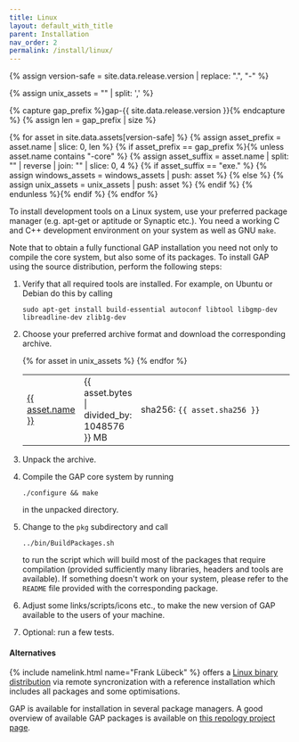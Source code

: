 ```yaml
---
title: Linux
layout: default_with_title
parent: Installation
nav_order: 2
permalink: /install/linux/
---
```


{% assign version-safe = site.data.release.version | replace: ".", "-" %}

{% assign unix_assets    = "" | split: ',' %}

{% capture gap_prefix %}gap-{{ site.data.release.version }}{% endcapture %}
{% assign len = gap_prefix | size %}

{% for asset in site.data.assets[version-safe] %}
  {% assign asset_prefix = asset.name | slice: 0, len %}
  {% if asset_prefix == gap_prefix %}{% unless asset.name contains "-core" %}
    {% assign asset_suffix = asset.name | split: "" | reverse | join: "" | slice: 0, 4 %}
    {% if asset_suffix == "exe." %}
      {% assign windows_assets = windows_assets | push: asset %}
    {% else %}
      {% assign unix_assets = unix_assets | push: asset %}
    {% endif %}
    {% endunless %}{% endif %}
{% endfor %}


To install development tools on a Linux system, use your preferred package
manager (e.g. apt-get or aptitude or Synaptic etc.).
You need a working C and C++ development environment on your system as well as GNU `make`.

Note that to obtain a fully functional GAP installation you need not only to
compile the core system, but also some of its packages. To install
GAP using the source distribution, perform the following steps:

1. Verify that all required tools are installed. For example, on Ubuntu or Debian do this by calling
    ```
    sudo apt-get install build-essential autoconf libtool libgmp-dev libreadline-dev zlib1g-dev
    ```

1. Choose your preferred archive format and download
   the corresponding archive.
   <table>
   <colgroup>
    <col width="15%">
    <col width="5%">
    <col>
   </colgroup>
   {% for asset in unix_assets %}
   <tr>
     <td>
       <a href="{{ asset.url }}">{{ asset.name }}</a>
     </td>
     <td>{{ asset.bytes | divided_by: 1048576 }} MB</td>
     <td>sha256: <code>{{ asset.sha256 }}</code> </td>
   </tr>
   {% endfor %}
   </table>
1. Unpack the archive.
1. Compile the GAP core system by running
   ```
   ./configure && make
   ```
   in the unpacked directory.
1. Change to the `pkg` subdirectory and call
   ```
   ../bin/BuildPackages.sh
   ```
   to run the script which will build most of the packages that require
   compilation (provided sufficiently many libraries, headers and tools are
   available). If something doesn't work on your system, please refer to the
   `README` file provided with the corresponding package.
1. Adjust some links/scripts/icons etc., to make the new version of GAP available to the users of your machine.
1. Optional: run a few tests.

#### Alternatives

{% include namelink.html name="Frank Lübeck" %} offers a
<a href="https://www.math.rwth-aachen.de/~Frank.Luebeck/GAPrsync/">Linux
binary distribution</a> via remote syncronization with a reference
installation which includes all packages and some optimisations.

GAP is available for installation in several package managers. A good overview
of available GAP packages is available on [this repology project page](https://repology.org/project/gap/versions).
